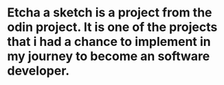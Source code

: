 # Etcha a sketch is a project from the odin project. It is one of the projects that i had a chance to implement in my journey to become an software developer.